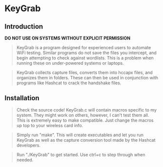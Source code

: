 # KeyGrab

## Introduction
**DO NOT USE ON SYSTEMS WITHOUT EXPLICIT PERMISSION**
> KeyGrab is a program designed for experienced users to automate WiFi testing. Similar programs do not save the files you intercept, and begin attempting to check against wordlists. This is a problem when running these on under-powered systems or laptops.


> KeyGrab collects capture files, converts them into hccapx files, and organizes them in folders. These can then be used in conjunction with programs like Hashcat to crack the handshake files.

## Installation

> Check the source code! KeyGrab.c will contain macros specific to my system. They might work on others, however, I can't test them all. This is extremely easy to make compatible. Just change the macros up top to your wireless card info.

> Simply run "make". This will create executables and let you run KeyGrab as well as the capture conversion tool made by the Hashcat developers.

> Run "./KeyGrab" to get started. Use ctrl+c to step through when needed.
